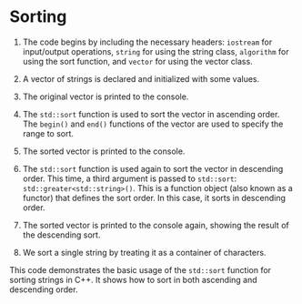 # Sorting

1. The code begins by including the necessary headers: `iostream` for input/output operations, `string` for using the string class, `algorithm` for using the sort function, and `vector` for using the vector class.

2. A vector of strings is declared and initialized with some values.

3. The original vector is printed to the console.

4. The `std::sort` function is used to sort the vector in ascending order. The `begin()` and `end()` functions of the vector are used to specify the range to sort.

5. The sorted vector is printed to the console.

6. The `std::sort` function is used again to sort the vector in descending order. This time, a third argument is passed to `std::sort`: `std::greater<std::string>()`. This is a function object (also known as a functor) that defines the sort order. In this case, it sorts in descending order.

7. The sorted vector is printed to the console again, showing the result of the descending sort.

8. We sort a single string by treating it as a container of characters.

This code demonstrates the basic usage of the `std::sort` function for sorting strings in C++. It shows how to sort in both ascending and descending order.
